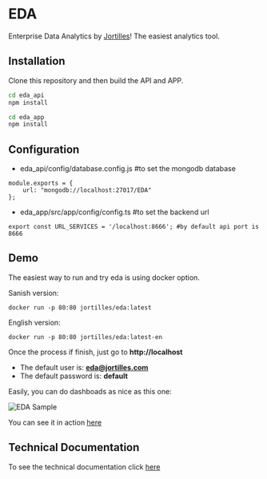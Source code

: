 # EDA 

Enterprise Data Analytics by  [Jortilles](http://eda.jortilles.com)! The easiest analytics tool.

## Installation

Clone this repository and then build the API and APP.

```bash
cd eda_api
npm install
```

```bash
cd eda_app
npm install
```

## Configuration

* eda_api/config/database.config.js #to set the mongodb database

```
module.exports = {
    url: "mongodb://localhost:27017/EDA"
};

```

* eda_app/src/app/config/config.ts #to set the backend url

```
export const URL_SERVICES = '/localhost:8666'; #by default api port is 8666

```

## Demo

The easiest way to run and try eda is using docker option.

Sanish version:
```
docker run -p 80:80 jortilles/eda:latest
```

English version:
```
docker run -p 80:80 jortilles/eda:latest-en
```

Once the process if finish, just go to **http://localhost**

* The default user is: **eda@jortilles.com**
* The default password is: **default**

Easily, you can do dashboads as nice as this one: 

![EDA Sample](https://eda.jortilles.com/wp-content/uploads/2020/04/ejemplo_demo_venta.png)

You can see it in action [here](https://www.youtube.com/watch?v=S0wkoeRqz3k&t=5s)

## Technical Documentation
To see the technical documentation click [here](docs/technical-docs.md) 

